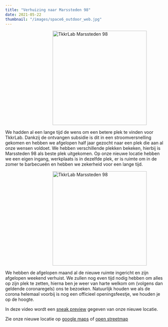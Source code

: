 ```yaml
---
title: "Verhuizing naar Marssteden 98"
date: 2021-05-22
thumbnail: "/images/space6_outdoor_web.jpg"
---
```


<img alt="TkkrLab Marssteden 98" src="/images/space6_outdoor_web.jpg" width="300px" height="300px" style="margin: 0px 30%;">

We hadden al een lange tijd de wens om een betere plek te vinden voor TkkrLab. Dankzij de ontvangen subsidie is dit in een stroomversnelling gekomen en hebben we afgelopen half jaar gezocht naar een plek die aan al onze wensen voldoet. We hebben verschillende plekken bekeken, hierbij is Marssteden 98 als beste plek uitgekomen. Op onze nieuwe locatie  hebben we een eigen ingang, werkplaats is in dezelfde plek, er is ruimte om in de zomer te barbecueën en hebben we zekerheid voor een lange tijd.  

<img alt="TkkrLab Marssteden 98" src="/images/space6_space_preview_web.jpg" width="300px" height="300px" style="margin: 0px 30%;">

We hebben de afgelopen maand al de nieuwe ruimte ingericht en zijn afgelopen weekend verhuist. We zullen nog even tijd nodig hebben om alles op zijn plek te zetten, hierna ben je weer van harte welkom om (volgens dan geldende coronaregels) ons te bezoeken. Natuurlijk houden we als de corona helemaal voorbij is nog een officieel openingsfeestje, we houden je op de hoogte.

In deze video wordt een [sneak preview](https://www.youtube.com/watch?v=JtGMao8C_nw&t=73s) gegeven van onze nieuwe locatie.

Zie onze nieuwe locatie op [google maps](https://www.google.com/maps/place/TkkrLab/@52.2162911,6.8203277,19z/data=!4m8!1m2!3m1!2sTkkrLab!3m4!1s0x47b8146d5a073413:0x19afd02a9c840a4!8m2!3d52.216342!4d6.8205508) of  [open streetmap](https://www.openstreetmap.org/search?query=marssteden%2098%2Censchede#map=19/52.21634/6.82055)